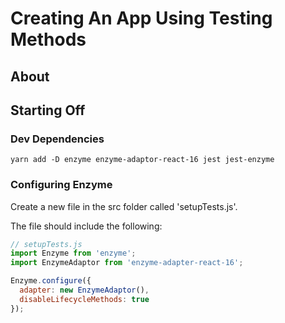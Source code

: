 # Creating An App Using Testing Methods

## About

## Starting Off

### Dev Dependencies

```console
yarn add -D enzyme enzyme-adaptor-react-16 jest jest-enzyme
```

### Configuring Enzyme

Create a new file in the src folder called 'setupTests.js'.

The file should include the following:

```js
// setupTests.js
import Enzyme from 'enzyme';
import EnzymeAdaptor from 'enzyme-adapter-react-16';

Enzyme.configure({
  adapter: new EnzymeAdaptor(),
  disableLifecycleMethods: true
});
```
